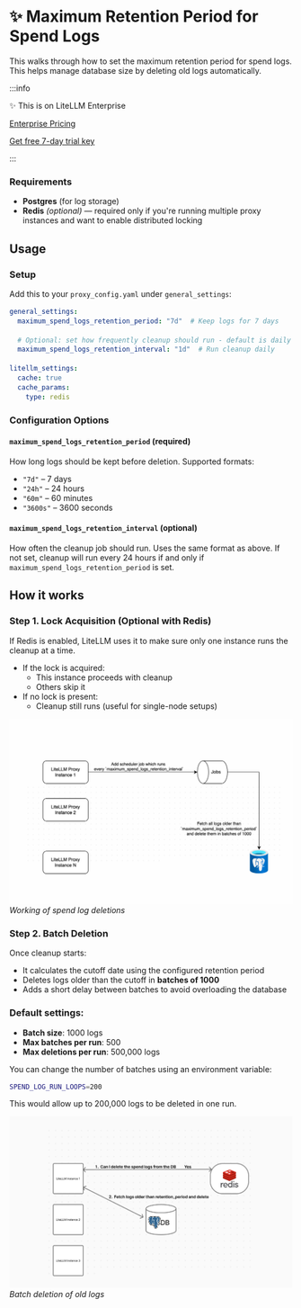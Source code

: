 # ✨ Maximum Retention Period for Spend Logs

This walks through how to set the maximum retention period for spend logs. This helps manage database size by deleting old logs automatically.

:::info

✨ This is on LiteLLM Enterprise

[Enterprise Pricing](https://www.litellm.ai/#pricing)

[Get free 7-day trial key](https://www.litellm.ai/#trial)

:::

### Requirements

- **Postgres** (for log storage)
- **Redis** *(optional)* — required only if you're running multiple proxy instances and want to enable distributed locking

## Usage

### Setup

Add this to your `proxy_config.yaml` under `general_settings`:

```yaml title="proxy_config.yaml"
general_settings:
  maximum_spend_logs_retention_period: "7d"  # Keep logs for 7 days

  # Optional: set how frequently cleanup should run - default is daily
  maximum_spend_logs_retention_interval: "1d"  # Run cleanup daily

litellm_settings:
  cache: true
  cache_params:
    type: redis
```

### Configuration Options

#### `maximum_spend_logs_retention_period` (required)

How long logs should be kept before deletion. Supported formats:

- `"7d"` – 7 days
- `"24h"` – 24 hours
- `"60m"` – 60 minutes
- `"3600s"` – 3600 seconds

#### `maximum_spend_logs_retention_interval` (optional)

How often the cleanup job should run. Uses the same format as above. If not set, cleanup will run every 24 hours if and only if `maximum_spend_logs_retention_period` is set.

## How it works

### Step 1. Lock Acquisition (Optional with Redis)

If Redis is enabled, LiteLLM uses it to make sure only one instance runs the cleanup at a time.

- If the lock is acquired:
  - This instance proceeds with cleanup
  - Others skip it
- If no lock is present:
  - Cleanup still runs (useful for single-node setups)

![Working of spend log deletions](../../img/spend_log_deletion_working.png)  
*Working of spend log deletions*

### Step 2. Batch Deletion

Once cleanup starts:

- It calculates the cutoff date using the configured retention period
- Deletes logs older than the cutoff in **batches of 1000**
- Adds a short delay between batches to avoid overloading the database

### Default settings:
- **Batch size**: 1000 logs
- **Max batches per run**: 500
- **Max deletions per run**: 500,000 logs

You can change the number of batches using an environment variable:

```bash
SPEND_LOG_RUN_LOOPS=200
```

This would allow up to 200,000 logs to be deleted in one run.

![Batch deletion of old logs](../../img/spend_log_deletion_multi_pod.jpg)  
*Batch deletion of old logs*
